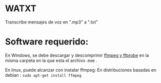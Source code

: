 # WATXT
Transcribe mensajes de voz en ".mp3" a ".txt"

# Software requerido:

En Windows, se debe descargar y descomprimir [ffmpeg y ffprobe](https://www.gyan.dev/ffmpeg/builds/ffmpeg-release-essentials.7z)
en la misma carpeta en la que esta el archivo .exe .

En linux, puede alcanzar con instalar ffmpeg:
  En distribuciones basadas en debian :
    ```sudo apt-get install ffmpeg```


